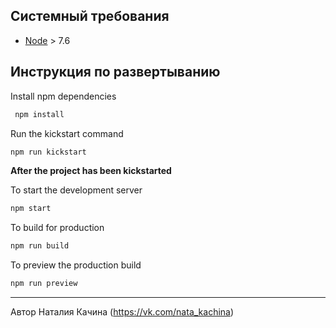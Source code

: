 ## Системный требования

* [Node](https://nodejs.org) > 7.6

## Инструкция по развертыванию
Install npm dependencies

```sh
 npm install 
```

Run the kickstart command
```sh
npm run kickstart
```

**After the project has been kickstarted**

To start the development server

```sh
npm start
```

To build for production

```sh
npm run build
```

To preview the production build
```sh
npm run preview
```



___
Автор Наталия Качина (https://vk.com/nata_kachina)

